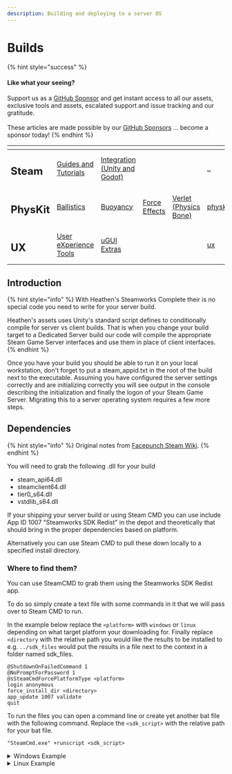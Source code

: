 ```yaml
---
description: Building and deploying to a server OS
---
```


# Builds

{% hint style="success" %}
#### Like what your seeing?

Support us as a [GitHub Sponsor](../../../../../../) and get instant access to all our assets, exclusive tools and assets, escalated support and issue tracking and our gratitude.\
\
These articles are made possible by our [GitHub Sponsors](../../../../../../) ... become a sponsor today!
{% endhint %}

<table data-view="cards"><thead><tr><th></th><th></th><th></th><th></th><th></th><th data-hidden data-card-target data-type="content-ref"></th><th data-hidden data-card-cover data-type="files"></th></tr></thead><tbody><tr><td><h2>Steam</h2></td><td><a href="../../../">Guides and Tutorials</a></td><td><a href="../../../../../../assets/steamworks/">Integration (Unity and Godot)</a></td><td></td><td></td><td><a href="../../../">..</a></td><td><a href="../../../../../../.gitbook/assets/Steamworks Card.png">Steamworks Card.png</a></td></tr><tr><td><h2>PhysKit</h2></td><td><a href="../../../../../../assets/physkit/learning/sample-scenes/1-ballistic-basics.md">Ballistics</a></td><td><a href="../../../../../../assets/physkit/learning/sample-scenes/1-buoyancy-example.md">Buoyancy</a></td><td><a href="../../../../../../assets/physkit/learning/sample-scenes/1-force-effect-fields.md">Force Effects</a></td><td><a href="../../../../../../assets/physkit/learning/sample-scenes/2-verlet-spring-skinned-mesh.md">Verlet (Physics Bone)</a></td><td><a href="../../../../../../assets/physkit/">physkit</a></td><td><a href="../../../../../../.gitbook/assets/PhysKit Card.png">PhysKit Card.png</a></td></tr><tr><td><h2>UX</h2></td><td><a href="../../../../../../assets/ux/learning/core-concepts/">User eXperience Tools</a></td><td><a href="../../../../../../assets/ux/learning/ugui-extras/">uGUI Extras</a></td><td></td><td></td><td><a href="../../../../../../assets/ux/">ux</a></td><td><a href="../../../../../../.gitbook/assets/Splash Screen (1).png">Splash Screen (1).png</a></td></tr></tbody></table>

## &#x20;Introduction

{% hint style="info" %}
With Heathen's Steamworks Complete their is no special code you need to write for your server build.&#x20;



Heathen's assets uses Unity's standard script defines to conditionally compile for server vs client builds. That is when you change your build target to a Dedicated Server build our code will compile the appropriate Steam Game Server interfaces and use them in place of client interfaces.
{% endhint %}

Once you have your build you should be able to run it on your local workstation, don't forget to put a steam\_appid.txt in the root of the build next to the executable. Assuming you have configured the server settings correctly and are initializing correctly you will see output in the console describing the initialization and finally the logon of your Steam Game Server. Migrating this to a server operating system requires a few more steps.

## Dependencies

{% hint style="info" %}
Original notes from [Facepunch Steam Wiki](https://wiki.facepunch.com/steamworks/Server\_Library).
{% endhint %}

You will need to grab the following .dll for your build

* steam\_api64.dll
* steamclient64.dll
* tier0\_s64.dll
* vstdlib\_s64.dll

If your shipping your server build or using Steam CMD you can use include App ID 1007 "Steamworks SDK Redist" in the depot and theoretically that should bring in the proper dependencies based on platform.

Alternatively you can use Steam CMD to pull these down locally to a specified install directory.&#x20;

### Where to find them?

You can use SteamCMD to grab them using the Steamworks SDK Redist app.

To do so simply create a text file with some commands in it that we will pass over to Steam CMD to run.&#x20;

In the example below replace the `<platform>` with `windows` or `linux` depending on what target platform your downloading for. Finally replace `<directory` with the relative path you would like the results to be installed to e.g. `../sdk_files` would put the results in a file next to the context in a folder named sdk\_files.

```batch
@ShutdownOnFailedCommand 1
@NoPromptForPassword 1
@sSteamCmdForcePlatformType <platform>
login anonymous
force_install_dir <directory>
app_update 1007 validate
quit
```

To run the files you can open a command line or create yet another bat file with the following command. Replace the `<sdk_script>` with the relative path for your bat file.

```batch
"SteamCmd.exe" +runscript <sdk_script>
```

<details>

<summary>Windows Example</summary>

#### sdk\_script.txt

```batch
@ShutdownOnFailedCommand 1
@NoPromptForPassword 1
@sSteamCmdForcePlatformType windows
login anonymous
force_install_dir ../sdk_files
app_update 1007 validate
quit
```

#### command

```batch
"SteamCmd.exe" +runscript ../sdk_script.txt
```

</details>

<details>

<summary>Linux Example</summary>

#### sdk\_script.txt

```batch
@ShutdownOnFailedCommand 1
@NoPromptForPassword 1
@sSteamCmdForcePlatformType linux
login anonymous
force_install_dir ../sdk_files
app_update 1007 validate
quit
```

#### command

```batch
"SteamCmd.exe" +runscript ../sdk_script.txt
```

</details>
